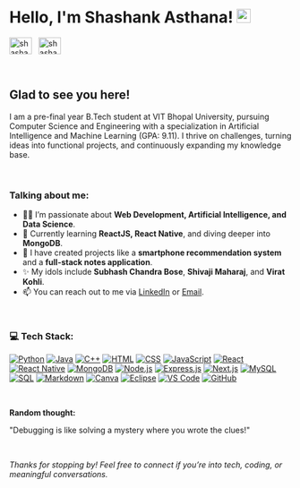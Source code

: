 # Hello, I'm Shashank Asthana! <img src="https://media.giphy.com/media/hvRJCLFzcasrR4ia7z/giphy.gif" width="25px">
<a href="https://www.linkedin.com/in/s-asthanaji/" target="_blank"><img align="center" src="https://raw.githubusercontent.com/rahuldkjain/github-profile-readme-generator/master/src/images/icons/Social/linked-in-alt.svg" alt="shashank-asthana" height="30" width="40" /></a>
&nbsp;
<a href="mailto:shashank.asthana05@gmail.com" target="_blank"><img align="center" src="https://img.shields.io/badge/Gmail-D14836?style=for-the-badge&logo=gmail&logoColor=white" alt="shashank-email" height="30" width="40" /></a>
&nbsp;

<br/>

## Glad to see you here!
I am a pre-final year B.Tech student at VIT Bhopal University, pursuing Computer Science and Engineering with a specialization in Artificial Intelligence and Machine Learning (GPA: 9.11). I thrive on challenges, turning ideas into functional projects, and continuously expanding my knowledge base.

<br/>

### Talking about me:

- 👨‍💻 I’m passionate about **Web Development, Artificial Intelligence, and Data Science**.
- 🌱 Currently learning **ReactJS, React Native**, and diving deeper into **MongoDB**.
- 💼 I have created projects like a **smartphone recommendation system** and a **full-stack notes application**.
- ✨ My idols include **Subhash Chandra Bose**, **Shivaji Maharaj**, and **Virat Kohli**.
- 📫 You can reach out to me via [LinkedIn](https://www.linkedin.com/in/s-asthanaji/) or [Email](mailto:shashank.asthana05@gmail.com).

<br/>

### 💻 Tech Stack:
<p>
    <a href="#"><img alt="Python" src="https://img.shields.io/badge/Python-14354C.svg?logo=python&logoColor=white"></a>
    <a href="#"><img alt="Java" src="https://img.shields.io/badge/Java-007396.svg?logo=java&logoColor=white"></a>
    <a href="#"><img alt="C++" src="https://custom-icon-badges.herokuapp.com/badge/C++-9C033A.svg?logo=cpp2&logoColor=white"></a>
    <a href="#"><img alt="HTML" src="https://img.shields.io/badge/HTML-E34F26.svg?logo=html5&logoColor=white"></a>
    <a href="#"><img alt="CSS" src="https://img.shields.io/badge/CSS-1572B6.svg?logo=css3&logoColor=white"></a>
    <a href="#"><img alt="JavaScript" src="https://img.shields.io/badge/JavaScript-F7DF1E.svg?logo=javascript&logoColor=black"></a>
    <a href="#"><img alt="React" src="https://img.shields.io/badge/React-61DAFB.svg?logo=react&logoColor=black"></a>
    <a href="#"><img alt="React Native" src="https://img.shields.io/badge/React_Native-61DAFB.svg?logo=react&logoColor=black"></a>
    <a href="#"><img alt="MongoDB" src="https://img.shields.io/badge/MongoDB-47A248.svg?logo=mongodb&logoColor=white"></a>
    <a href="#"><img alt="Node.js" src="https://img.shields.io/badge/Node.js-339933.svg?logo=nodedotjs&logoColor=white"></a>
    <a href="#"><img alt="Express.js" src="https://img.shields.io/badge/Express.js-000000.svg?logo=express&logoColor=white"></a>
    <a href="#"><img alt="Next.js" src="https://img.shields.io/badge/Next.js-000000.svg?logo=nextdotjs&logoColor=white"></a>
    <a href="#"><img alt="MySQL" src="https://img.shields.io/badge/MySQL-4479A1.svg?logo=mysql&logoColor=white"></a>
    <a href="#"><img alt="SQL" src="https://custom-icon-badges.herokuapp.com/badge/SQL-025E8C.svg?logo=database&logoColor=white"></a>
    <a href="#"><img alt="Markdown" src="https://img.shields.io/badge/Markdown-000000.svg?logo=markdown&logoColor=white"></a>
    <a href="#"><img alt="Canva" src="https://img.shields.io/badge/Canva-00C4CC.svg?logo=canva&logoColor=white"></a>
    <a href="#"><img alt="Eclipse" src="https://img.shields.io/badge/Eclipse-2C2255.svg?logo=eclipse&logoColor=white"></a>
    <a href="#"><img alt="VS Code" src="https://img.shields.io/badge/VS_Code-007ACC.svg?logo=visualstudiocode&logoColor=white"></a>
    <a href="#"><img alt="GitHub" src="https://img.shields.io/badge/GitHub-181717.svg?logo=github&logoColor=white"></a>
</p>

<br/>


**Random thought:**  

"Debugging is like solving a mystery where you wrote the clues!"

<br/>


<i>Thanks for stopping by! Feel free to connect if you’re into tech, coding, or meaningful conversations.</i>
